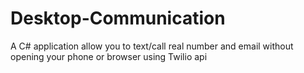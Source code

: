 # Desktop-Communication
A C# application allow you to text/call real number and email without opening your phone or browser using Twilio api
